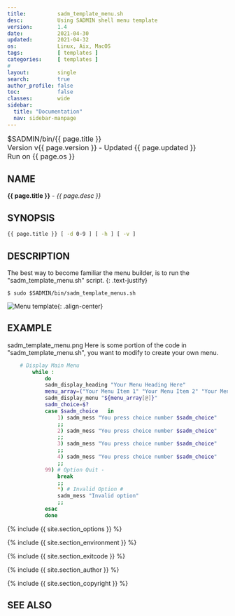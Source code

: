 ```yaml
---
title:          sadm_template_menu.sh
desc:           Using SADMIN shell menu template
version:        1.4
date:           2021-04-30
updated:        2021-04-32
os:             Linux, Aix, MacOS
tags:           [ templates ]
categories:     [ templates ] 
#
layout:         single
search:         true
author_profile: false
toc:            false
classes:        wide
sidebar:
  title: "Documentation"
  nav: sidebar-manpage
---
```


<font size="3">
<div>$SADMIN/bin/{{ page.title }}</div>
<div>Version v{{ page.version }} - Updated {{ page.updated }}</div>
<div>Run on {{ page.os }}</div>
</font>


<a id="name"></a>
## NAME
**{{ page.title }}** - *{{ page.desc }}*   


<a id="synopsis"></a>
## SYNOPSIS

```bash
{{ page.title }} [ -d 0-9 ] [ -h ] [ -v ]
```


<a id="description"></a>
## DESCRIPTION

The best way to become familiar the menu builder, is to run the "sadm_template_menu.sh" script.
  {: .text-justify}  

```$ sudo $SADMIN/bin/sadm_template_menus.sh```

![Menu template](/assets/img/sadm_template_menu.png){: .align-center}  

<a id="examples"></a>
## EXAMPLE
sadm_template_menu.png
Here is some portion of the code in "sadm_template_menu.sh", you want to modify to create your own menu.

```bash
    # Display Main Menu     
        while :
            do
            sadm_display_heading "Your Menu Heading Here"               # Std SADMIN Menu Heading
            menu_array=("Your Menu Item 1" "Your Menu Item 2" "Your Menu Item 3" "Your Menu Item 4" )             
            sadm_display_menu "${menu_array[@]}"                        # Display menu Array
            sadm_choice=$?                                              # Choice is returned in $?
            case $sadm_choice   in                                            
                1) sadm_mess "You press choice number $sadm_choice"
                ;;
                2) sadm_mess "You press choice number $sadm_choice"
                ;;
                3) sadm_mess "You press choice number $sadm_choice"
                ;;
                4) sadm_mess "You press choice number $sadm_choice"
                ;;
            99) # Option Quit -                                         # 99 = [Q],[q] was pressed
                break                                                   # Break out of the loop
                ;;
                *) # Invalid Option #                                   # If an invalid key press
                sadm_mess "Invalid option"                              # Message to user
                ;;
            esac
            done
```


{% include {{ site.section_options     }} %}

{% include {{ site.section_environment }} %}

{% include {{ site.section_exitcode    }} %}

{% include {{ site.section_author      }} %}

{% include {{ site.section_copyright   }} %}


<a id="seealso"></a>
## SEE ALSO


